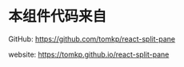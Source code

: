 
# 本组件代码来自

GitHub: <https://github.com/tomkp/react-split-pane>

website: <https://tomkp.github.io/react-split-pane>




